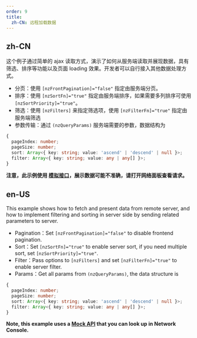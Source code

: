 ```yaml
---
order: 9
title:
  zh-CN: 远程加载数据
---
```


## zh-CN

这个例子通过简单的 ajax 读取方式，演示了如何从服务端读取并展现数据，具有筛选、排序等功能以及页面 loading 效果。开发者可以自行接入其他数据处理方式。

- 分页：使用 `[nzFrontPagination]="false"` 指定由服务端分页。
- 排序：使用 `[nzSortFn]="true"` 指定由服务端排序，如果需要多列排序可使用 `[nzSortPriority]="true"`。
- 筛选：使用 `[nzFilters]` 来指定筛选项，使用 `[nzFilterFn]="true"` 指定由服务端筛选
- 参数传输：通过 `(nzQueryParams)` 服务端需要的参数，数据结构为

```typescript
{
  pageIndex: number;
  pageSize: number;
  sort: Array<{ key: string; value: 'ascend' | 'descend' | null }>;
  filter: Array<{ key: string; value: any | any[] }>;
}
```

**注意，此示例使用 [模拟接口](https://randomuser.me)，展示数据可能不准确，请打开网络面板查看请求。**

## en-US

This example shows how to fetch and present data from remote server, and how to implement filtering and sorting in server side by sending related parameters to server.

- Pagination：Set `[nzFrontPagination]="false"` to disable frontend pagination.
- Sort：Set `[nzSortFn]="true"` to enable server sort, if you need multiple sort, set `[nzSortPriority]="true"`.
- Filter：Pass options to `[nzFilters]` and set `[nzFilterFn]="true"` to enable server filter.
- Params：Get all params from `(nzQueryParams)`, the data structure is

```typescript
{
  pageIndex: number;
  pageSize: number;
  sort: Array<{ key: string; value: 'ascend' | 'descend' | null }>;
  filter: Array<{ key: string; value: any | any[] }>;
}
```

**Note, this example uses a [Mock API](https://randomuser.me) that you can look up in Network Console.**


